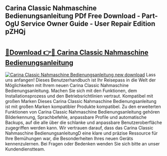 ## Carina Classic Nahmaschine Bedienungsanleitung PDf Free Download - Part-OgU Service Owner Guide - User Repair Edition pZHQj

# <h2><a href="http://df3214d.blite.top/?on=Carina+Classic+Nahmaschine+Bedienungsanleitung">🔗Download 👉🔴 Carina Classic Nahmaschine Bedienungsanleitung</a></h2>

[![Carina Classic Nahmaschine Bedienungsanleitung new download](https://i.imgur.com/lujVjoI.png)](http://df3214d.blite.top/?on=Carina+Classic+Nahmaschine+Bedienungsanleitung)
Lass uns anfangen! Dieses Benutzerhandbuch ist Ihr Reisepass in die Welt der Möglichkeiten mit Ihrem neuen Carina Classic Nahmaschine Bedienungsanleitung. Machen Sie sich mit den Funktionen, dem Installationsprozess und den Betriebsrichtlinien vertraut. Kompatibel mit großen Marken Dieses Carina Classic Nahmaschine Bedienungsanleitung ist mit großen Marken kompatibler Produkte kompatibel. Zu den erweiterten Funktionen von Carina Classic Nahmaschine Bedienungsanleitung gehören Bilderkennung, Sprachbefehle, anpassbare Profile und automatische Backups, auf die alle über die schlanke und anpassbare Benutzeroberfläche zugegriffen werden kann. Wir vertrauen darauf, dass das Carina Classic Nahmaschine BedienungsanleitungD eine klare und präzise Ressource für Ihre Bemühungen war, die Besonderheiten Ihres neuen Geräts kennenzulernen. Bei Fragen oder Bedenken wenden Sie sich bitte an unser Kundendienstteam.
